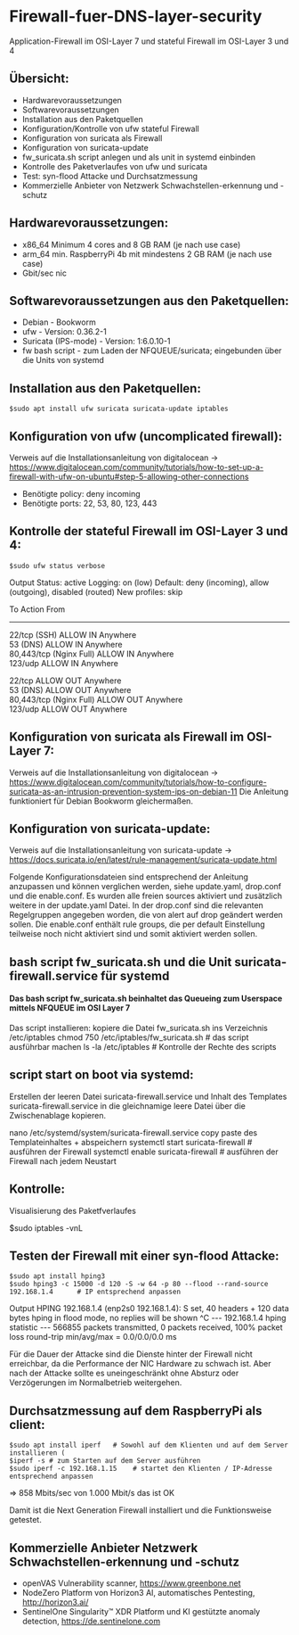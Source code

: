 # Firewall-fuer-DNS-layer-security
Application-Firewall im OSI-Layer 7 und stateful Firewall im OSI-Layer 3 und 4

## Übersicht:
  * Hardwarevoraussetzungen
  * Softwarevoraussetzungen
  * Installation aus den Paketquellen
  * Konfiguration/Kontrolle von ufw stateful Firewall
  * Konfiguration von suricata als Firewall
  * Konfiguration von suricata-update
  * fw_suricata.sh script anlegen und als unit in systemd einbinden
  * Kontrolle des Paketverlaufes von ufw und suricata
  * Test: syn-flood Attacke und Durchsatzmessung
  * Kommerzielle Anbieter von Netzwerk Schwachstellen-erkennung und - schutz


## Hardwarevoraussetzungen:
- x86_64 Minimum 4 cores and 8 GB RAM (je nach use case)
- arm_64 min. RaspberryPi 4b mit mindestens 2 GB RAM (je nach use case)
- Gbit/sec nic

## Softwarevoraussetzungen aus den Paketquellen:
- Debian - Bookworm
- ufw - Version: 0.36.2-1
- Suricata (IPS-mode) - Version: 1:6.0.10-1
- fw bash script - zum Laden  der NFQUEUE/suricata; eingebunden über die Units von systemd

## Installation aus den Paketquellen:

	$sudo apt install ufw suricata suricata-update iptables

## Konfiguration von ufw (uncomplicated firewall):

Verweis auf die Installationsanleitung von digitalocean -> https://www.digitalocean.com/community/tutorials/how-to-set-up-a-firewall-with-ufw-on-ubuntu#step-5-allowing-other-connections
- Benötigte policy: deny incoming
- Benötigte ports: 22, 53, 80, 123, 443

## Kontrolle der stateful Firewall im OSI-Layer 3 und 4:

	$sudo ufw status verbose

Output
Status: active
Logging: on (low)
Default: deny (incoming), allow (outgoing), disabled (routed)
New profiles: skip

To                        		 Action      	From
--                         		 ------      	----
22/tcp (SSH)               		ALLOW IN    Anywhere                  
53 (DNS)                   		ALLOW IN    Anywhere                  
80,443/tcp (Nginx Full)    	  ALLOW IN    Anywhere                  
123/udp                    		ALLOW IN    Anywhere                  

22/tcp                     		ALLOW OUT   Anywhere                  
53 (DNS)                   		ALLOW OUT   Anywhere                  
80,443/tcp (Nginx Full)    	  ALLOW OUT   Anywhere                  
123/udp                    		ALLOW OUT   Anywhere


## Konfiguration von suricata als Firewall im OSI-Layer 7:

Verweis auf die Installationsanleitung von digitalocean -> https://www.digitalocean.com/community/tutorials/how-to-configure-suricata-as-an-intrusion-prevention-system-ips-on-debian-11
Die Anleitung funktioniert für Debian Bookworm gleichermaßen.

## Konfiguration von suricata-update:

Verweis auf die Installationsanleitung von suricata-update -> https://docs.suricata.io/en/latest/rule-management/suricata-update.html

Folgende Konfigurationsdateien sind entsprechend der Anleitung anzupassen und können verglichen werden, siehe update.yaml, drop.conf und die enable.conf.
Es wurden alle freien sources aktiviert und zusätzlich weitere in der update.yaml Datei. In der drop.conf sind die relevanten Regelgruppen angegeben worden, die von alert auf drop geändert werden sollen. Die enable.conf enthält rule groups, die per default Einstellung teilweise noch nicht aktiviert sind und somit aktiviert werden sollen.

## bash script fw_suricata.sh und die Unit suricata-firewall.service für systemd
#### Das bash script fw_suricata.sh beinhaltet das Queueing zum Userspace mittels NFQUEUE im OSI Layer 7
Das script installieren:
kopiere die Datei fw_suricata.sh ins Verzeichnis /etc/iptables
chmod 750 /etc/iptables/fw_suricata.sh # das script ausführbar machen
ls -la /etc/iptables # Kontrolle der Rechte des scripts 

## script start on boot via systemd:
  Erstellen der leeren Datei suricata-firewall.service und Inhalt des Templates suricata-firewall.service in die gleichnamige leere Datei über die Zwischenablage kopieren.

  nano /etc/systemd/system/suricata-firewall.service
  copy paste des Templateinhaltes + abspeichern
  systemctl start suricata-firewall # ausführen der Firewall
  systemctl enable suricata-firewall # ausführen der Firewall nach jedem Neustart

## Kontrolle:
  Visualisierung des Paketfverlaufes 

$sudo iptables -vnL

## Testen der Firewall mit einer syn-flood Attacke:
	$sudo apt install hping3
	$sudo hping3 -c 15000 -d 120 -S -w 64 -p 80 --flood --rand-source 192.168.1.4      # IP entsprechend anpassen

Output
HPING 192.168.1.4 (enp2s0 192.168.1.4): S set, 40 headers + 120 data bytes
hping in flood mode, no replies will be shown
^C
--- 192.168.1.4 hping statistic ---
566855 packets transmitted, 0 packets received, 100% packet loss
round-trip min/avg/max = 0.0/0.0/0.0 ms


Für die Dauer der Attacke sind die Dienste hinter der Firewall nicht erreichbar, da die Performance der
NIC Hardware zu schwach ist. Aber nach der Attacke sollte es uneingeschränkt ohne Absturz oder Verzögerungen im Normalbetrieb weitergehen.

## Durchsatzmessung auf dem RaspberryPi als client:
	$sudo apt install iperf   # Sowohl auf dem Klienten und auf dem Server installieren (
	$iperf -s # zum Starten auf dem Server ausführen
	$sudo iperf -c 192.168.1.15    # startet den Klienten / IP-Adresse entsprechend anpassen

=> 858 Mbits/sec von 1.000 Mbit/s 	das ist OK

Damit ist die Next Generation Firewall installiert und die Funktionsweise getestet.

## Kommerzielle Anbieter Netzwerk Schwachstellen-erkennung und -schutz

- openVAS Vulnerability scanner, https://www.greenbone.net
- NodeZero Platform von Horizon3 AI, automatisches Pentesting, http://horizon3.ai/
- SentinelOne Singularity™️ XDR Platform und KI gestützte anomaly detection,  https://de.sentinelone.com
